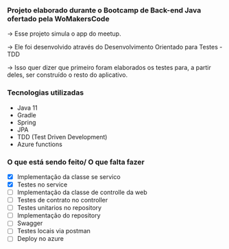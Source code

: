 ### Projeto elaborado durante o Bootcamp de Back-end Java ofertado pela WoMakersCode

-> Esse projeto simula o app do meetup.

-> Ele foi desenvolvido através do Desenvolvimento Orientado para Testes - TDD

-> Isso quer dizer que primeiro foram elaborados os testes para, a partir deles, ser construído o resto do aplicativo.

### Tecnologias utilizadas
 - Java 11
 - Gradle
 - Spring
 - JPA
 - TDD (Test Driven Development)
 - Azure functions

### O que está sendo feito/ O que falta fazer
-[x] Implementação da classe se servico
-[x] Testes no service
-[ ] Implementação da classe de controlle da web
-[ ] Testes de contrato no controller
-[ ] Testes unitarios no repository
-[ ] Implementação do repository
-[ ] Swagger
-[ ] Testes locais via postman
-[ ] Deploy no azure
